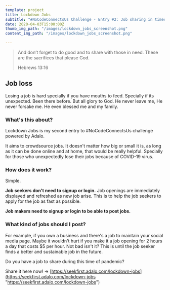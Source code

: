 ```yaml
---
template: project
title: Lockdown Jobs
subtitle: "#NoCodeConnectsUs Challenge - Entry #2: Job sharing in times of COVID-19"
date: 2020-04-03T15:00:00Z
thumb_img_path: "/images/lockdown_jobs_screenshot.png"
content_img_path: "/images/lockdown_jobs_screenshot.png"

---
```

> And don’t forget to do good and to share with those in need. These are the sacrifices that please God.
>
> Hebrews 13:16

## Job loss

Losing a job is hard specially if you have mouths to feed. Specially if its unexpected. Been there before. But all glory to God. He never leave me, He never forsake me. He even blessed me and my family.

### What's this about?

Lockdown Jobs is my second entry to #NoCodeConnectsUs challenge powered by Adalo.

It aims to crowdsource jobs. It doesn't matter how big or small it is, as long as it can be done online and at home, that would be really helpful. Specially for those who unexpectedly lose their jobs because of COVID-19 virus.

### How does it work?

Simple.

**Job seekers don't need to signup or login.** Job openings are immediately displayed and refreshed as new job arise. This is to help the job seekers to apply for the job as fast as possible.

**Job makers need to signup or login to be able to post jobs.**

### What kind of jobs should I post?

For example, if you own a business and there's a job to maintain your social media page. Maybe it wouldn't hurt if you make it a job opening for 2 hours a day that costs $5 per hour. Not bad isn't it? This is until the job seeker finds a better and sustainable job in the future.

Do you have a job to share during this time of pandemic?

Share it here now! -> [https://seekfirst.adalo.com/lockdown-jobs](https://seekfirst.adalo.com/lockdown-jobs "https://seekfirst.adalo.com/lockdown-jobs")